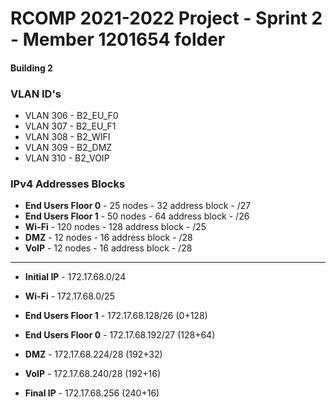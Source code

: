 RCOMP 2021-2022 Project - Sprint 2 - Member 1201654 folder
===========================================


#### Building 2 ####
### VLAN ID's ###

* VLAN 306 - B2_EU_F0
* VLAN 307 - B2_EU_F1
* VLAN 308 - B2_WIFI
* VLAN 309 - B2_DMZ
* VLAN 310 - B2_VOIP

### IPv4 Addresses Blocks ### 
* **End Users Floor 0** - 25 nodes - 32 address block - /27
* **End Users Floor 1** - 50 nodes - 64 address block - /26
* **Wi-Fi** - 120 nodes - 128 address block - /25
* **DMZ** - 12 nodes - 16 address block - /28
* **VoIP** - 12 nodes - 16 address block - /28

---

* **Initial IP** - 172.17.68.0/24

* **Wi-Fi** - 172.17.68.0/25 
* **End Users Floor 1** - 172.17.68.128/26 (0+128)
* **End Users Floor 0** - 172.17.68.192/27 (128+64)
* **DMZ** - 172.17.68.224/28 (192+32)
* **VoIP** - 172.17.68.240/28 (192+16)

* **Final IP** - 172.17.68.256 (240+16)